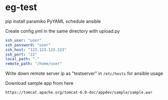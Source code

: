 # eg-test

pip install paramiko PyYAML schedule ansible


Create config.yml in the same directory with upload.py
```yaml
ssh_user: "user"
ssh_password: "user"
ssh_host: "123.123.123.123"
ssh_port: "22"
local_path: "."
remote_path: "/home/user"
```

Write down remote server ip as "testserver" in `/etc/hosts` for ansible usage

Download sample app from here
```
https://tomcat.apache.org/tomcat-6.0-doc/appdev/sample/sample.war
```